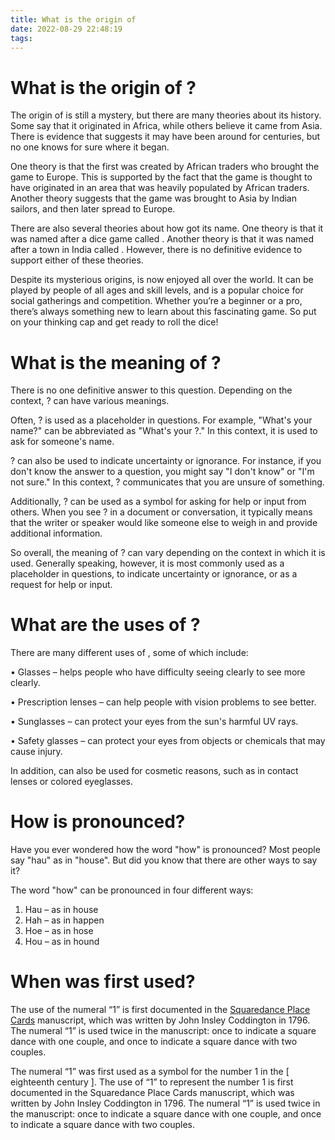 ```yaml
---
title: What is the origin of 
date: 2022-08-29 22:48:19
tags:
---
```



#  What is the origin of ?

The origin of is still a mystery, but there are many theories about its history. Some say that it originated in Africa, while others believe it came from Asia. There is evidence that suggests it may have been around for centuries, but no one knows for sure where it began.

One theory is that the first was created by African traders who brought the game to Europe. This is supported by the fact that the game is thought to have originated in an area that was heavily populated by African traders. Another theory suggests that the game was brought to Asia by Indian sailors, and then later spread to Europe.

There are also several theories about how got its name. One theory is that it was named after a dice game called . Another theory is that it was named after a town in India called . However, there is no definitive evidence to support either of these theories.

Despite its mysterious origins, is now enjoyed all over the world. It can be played by people of all ages and skill levels, and is a popular choice for social gatherings and competition. Whether you’re a beginner or a pro, there’s always something new to learn about this fascinating game. So put on your thinking cap and get ready to roll the dice!

#  What is the meaning of ?

There is no one definitive answer to this question. Depending on the context, ? can have various meanings.



Often, ? is used as a placeholder in questions. For example, "What's your name?" can be abbreviated as "What's your ?." In this context, it is used to ask for someone's name.



? can also be used to indicate uncertainty or ignorance. For instance, if you don't know the answer to a question, you might say "I don't know" or "I'm not sure." In this context, ? communicates that you are unsure of something.



Additionally, ? can be used as a symbol for asking for help or input from others. When you see ? in a document or conversation, it typically means that the writer or speaker would like someone else to weigh in and provide additional information.



So overall, the meaning of ? can vary depending on the context in which it is used. Generally speaking, however, it is most commonly used as a placeholder in questions, to indicate uncertainty or ignorance, or as a request for help or input.

#  What are the uses of ?

There are many different uses of , some of which include:

• Glasses – helps people who have difficulty seeing clearly to see more clearly.

• Prescription lenses – can help people with vision problems to see better.

• Sunglasses – can protect your eyes from the sun's harmful UV rays.

• Safety glasses – can protect your eyes from objects or chemicals that may cause injury.

In addition, can also be used for cosmetic reasons, such as in contact lenses or colored eyeglasses.

#  How is  pronounced?

Have you ever wondered how the word "how" is pronounced? Most people say "hau" as in "house". But did you know that there are other ways to say it?

The word "how" can be pronounced in four different ways:

1. Hau – as in house
2. Hah – as in happen
3. Hoe – as in hose
4. Hou – as in hound

#  When was  first used?

The use of the numeral “1” is first documented in the [Squaredance Place Cards](https://www.zotero.org/groups/224609/items/5b72af7c468c0d5f48a/) manuscript, which was written by John Insley Coddington in 1796. The numeral “1” is used twice in the manuscript: once to indicate a square dance with one couple, and once to indicate a square dance with two couples.

The numeral “1” was first used as a symbol for the number 1 in the [ eighteenth century ]. The use of “1” to represent the number 1 is first documented in the Squaredance Place Cards manuscript, which was written by John Insley Coddington in 1796. The numeral “1” is used twice in the manuscript: once to indicate a square dance with one couple, and once to indicate a square dance with two couples.